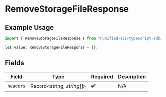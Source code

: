 # RemoveStorageFileResponse

## Example Usage

```typescript
import { RemoveStorageFileResponse } from "@unified-api/typescript-sdk/sdk/models/operations";

let value: RemoveStorageFileResponse = {};
```

## Fields

| Field                      | Type                       | Required                   | Description                |
| -------------------------- | -------------------------- | -------------------------- | -------------------------- |
| `headers`                  | Record<string, *string*[]> | :heavy_check_mark:         | N/A                        |